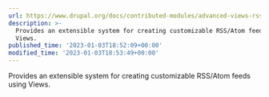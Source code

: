 ```yaml
---
url: https://www.drupal.org/docs/contributed-modules/advanced-views-rss-feed
description: >-
  Provides an extensible system for creating customizable RSS/Atom feeds using
  Views.
published_time: '2023-01-03T18:52:09+00:00'
modified_time: '2023-01-03T18:53:49+00:00'
---
```

Provides an extensible system for creating customizable RSS/Atom feeds using Views.